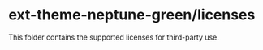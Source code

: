 # ext-theme-neptune-green/licenses

This folder contains the supported licenses for third-party use.
